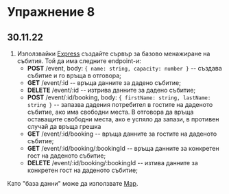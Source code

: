 # Упражнение 8

## 30.11.22


1. Използвайки [Express](https://expressjs.com/) създайте сървър за базово менажиране на събития. Той да има следните endpoint-и:
    - **POST** /event, body: `{ name: string, capacity: number }` -- създава събитие и го връща в отговора;
    - **GET** /event/:id -- връща данните за дадено събитие;
    - **DELETE** /event/:id -- изтрива данните за дадено събитие;
    - **POST** /event/:id/booking, body: `{ firstName: string, lastName: string }` -- запазва дадения потребител в гостите на даденото събитие, ако има свободни места. В отговора да връща оставащите свободни места, ако е успяло да запази, в противен случай да връща грешка
    - **GET** /event/:id/booking -- връща данните за гостите на даденото събитие;
    - **GET** /event/:id/booking/:bookingId -- връща данните за конкретен гост на даденото събитие;
    - **DELETE** /event/:id/booking/:bookingId -- изтива данните за конкретен гост на даденото събитие;

  Като "база данни" може да използвате [Map](https://developer.mozilla.org/en-US/docs/Web/JavaScript/Reference/Global_Objects/Map). 